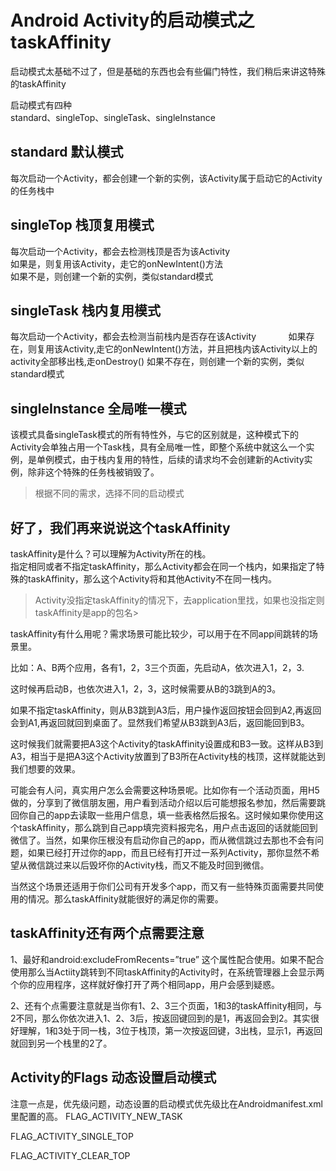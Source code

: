 # Android Activity的启动模式之taskAffinity

启动模式太基础不过了，但是基础的东西也会有些偏门特性，我们稍后来讲这特殊的taskAffinity      

启动模式有四种             
standard、singleTop、singleTask、singleInstance  

## standard 默认模式
每次启动一个Activity，都会创建一个新的实例，该Activity属于启动它的Activity的任务栈中
## singleTop 栈顶复用模式
每次启动一个Activity，都会去检测栈顶是否为该Activity         
如果是，则复用该Activity，走它的onNewIntent()方法            
如果不是，则创建一个新的实例，类似standard模式
## singleTask 栈内复用模式
每次启动一个Activity，都会去检测当前栈内是否存在该Activity            
如果存在，则复用该Activity,走它的onNewIntent()方法，并且把栈内该Activity以上的activity全部移出栈,走onDestroy()
如果不存在，则创建一个新的实例，类似standard模式
## singleInstance 全局唯一模式
该模式具备singleTask模式的所有特性外，与它的区别就是，这种模式下的Activity会单独占用一个Task栈，具有全局唯一性，即整个系统中就这么一个实例，是单例模式，由于栈内复用的特性，后续的请求均不会创建新的Activity实例，除非这个特殊的任务栈被销毁了。                      
>根据不同的需求，选择不同的启动模式


## 好了，我们再来说说这个taskAffinity
taskAffinity是什么？可以理解为Activity所在的栈。                          
指定相同或者不指定taskAffinity，那么Activity都会在同一个栈内，如果指定了特殊的taskAffinity，那么这个Activity将和其他Activity不在同一栈内。
>Activity没指定taskAffinity的情况下，去application里找，如果也没指定则taskAffinity是app的包名>




taskAffinity有什么用呢？需求场景可能比较少，可以用于在不同app间跳转的场景里。                                     

比如：A、B两个应用，各有1，2，3三个页面，先启动A，依次进入1，2，3.                         

这时候再启动B，也依次进入1，2，3，这时候需要从B的3跳到A的3。                           

如果不指定taskAffinity，则从B3跳到A3后，用户操作返回按钮会回到A2,再返回会到A1,再返回就回到桌面了。显然我们希望从B3跳到A3后，返回能回到B3。      

这时候我们就需要把A3这个Activity的taskAffinity设置成和B3一致。这样从B3到A3，相当于是把A3这个Activity放置到了B3所在Activity栈的栈顶，这样就能达到我们想要的效果。                          

可能会有人问，真实用户怎么会需要这种场景呢。比如你有一个活动页面，用H5做的，分享到了微信朋友圈，用户看到活动介绍以后可能想报名参加，然后需要跳回你自己的app去读取一些用户信息，填一些表格然后报名。这时候如果你使用这个taskAffinity，那么跳到自己app填完资料报完名，用户点击返回的话就能回到微信了。当然，如果你压根没有启动你自己的app，而从微信跳过去那也不会有问题，如果已经打开过你的app，而且已经有打开过一系列Activity，那你显然不希望从微信跳过来以后毁坏你的Activity栈，而又不能及时回到微信。                                   

当然这个场景还适用于你们公司有开发多个app，而又有一些特殊页面需要共同使用的情况。那么taskAffinity就能很好的满足你的需要。                   

## taskAffinity还有两个点需要注意                 
1、最好和android:excludeFromRecents=”true” 这个属性配合使用。如果不配合使用那么当Actiity跳转到不同taskAffinity的Activity时，在系统管理器上会显示两个你的应用程序，这样就好像打开了两个相同app，用户会感到疑惑。                           

2、还有个点需要注意就是当你有1、2、3三个页面，1和3的taskAffinity相同，与2不同，那么你依次进入1、2、3后，按返回键回到的是1，再返回会到2。其实很好理解，1和3处于同一栈，3位于栈顶，第一次按返回键，3出栈，显示1，再返回就回到另一个栈里的2了。                      

## Activity的Flags 动态设置启动模式
注意一点是，优先级问题，动态设置的启动模式优先级比在Androidmanifest.xml里配置的高。
FLAG_ACTIVITY_NEW_TASK                              

FLAG_ACTIVITY_SINGLE_TOP                              

FLAG_ACTIVITY_CLEAR_TOP
